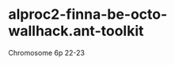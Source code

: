 alproc2-finna-be-octo-wallhack.ant-toolkit
==========================================

Chromosome 6p 22-23
